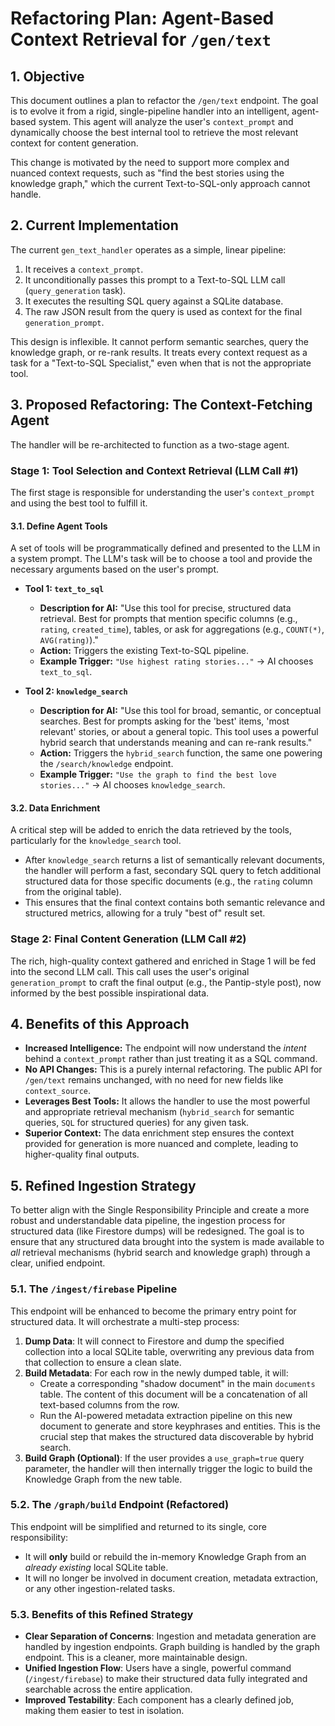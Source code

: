 # Refactoring Plan: Agent-Based Context Retrieval for `/gen/text`

## 1. Objective

This document outlines a plan to refactor the `/gen/text` endpoint. The goal is to evolve it from a rigid, single-pipeline handler into an intelligent, agent-based system. This agent will analyze the user's `context_prompt` and dynamically choose the best internal tool to retrieve the most relevant context for content generation.

This change is motivated by the need to support more complex and nuanced context requests, such as "find the best stories using the knowledge graph," which the current Text-to-SQL-only approach cannot handle.

## 2. Current Implementation

The current `gen_text_handler` operates as a simple, linear pipeline:
1.  It receives a `context_prompt`.
2.  It unconditionally passes this prompt to a Text-to-SQL LLM call (`query_generation` task).
3.  It executes the resulting SQL query against a SQLite database.
4.  The raw JSON result from the query is used as context for the final `generation_prompt`.

This design is inflexible. It cannot perform semantic searches, query the knowledge graph, or re-rank results. It treats every context request as a task for a "Text-to-SQL Specialist," even when that is not the appropriate tool.

## 3. Proposed Refactoring: The Context-Fetching Agent

The handler will be re-architected to function as a two-stage agent.

### Stage 1: Tool Selection and Context Retrieval (LLM Call #1)

The first stage is responsible for understanding the user's `context_prompt` and using the best tool to fulfill it.

#### 3.1. Define Agent Tools

A set of tools will be programmatically defined and presented to the LLM in a system prompt. The LLM's task will be to choose a tool and provide the necessary arguments based on the user's prompt.

*   **Tool 1: `text_to_sql`**
    *   **Description for AI:** "Use this tool for precise, structured data retrieval. Best for prompts that mention specific columns (e.g., `rating`, `created_time`), tables, or ask for aggregations (e.g., `COUNT(*)`, `AVG(rating)`)."
    *   **Action:** Triggers the existing Text-to-SQL pipeline.
    *   **Example Trigger:** `"Use highest rating stories..."` -> AI chooses `text_to_sql`.

*   **Tool 2: `knowledge_search`**
    *   **Description for AI:** "Use this tool for broad, semantic, or conceptual searches. Best for prompts asking for the 'best' items, 'most relevant' stories, or about a general topic. This tool uses a powerful hybrid search that understands meaning and can re-rank results."
    *   **Action:** Triggers the `hybrid_search` function, the same one powering the `/search/knowledge` endpoint.
    *   **Example Trigger:** `"Use the graph to find the best love stories..."` -> AI chooses `knowledge_search`.

#### 3.2. Data Enrichment

A critical step will be added to enrich the data retrieved by the tools, particularly for the `knowledge_search` tool.

-   After `knowledge_search` returns a list of semantically relevant documents, the handler will perform a fast, secondary SQL query to fetch additional structured data for those specific documents (e.g., the `rating` column from the original table).
-   This ensures that the final context contains both semantic relevance and structured metrics, allowing for a truly "best of" result set.

### Stage 2: Final Content Generation (LLM Call #2)

The rich, high-quality context gathered and enriched in Stage 1 will be fed into the second LLM call. This call uses the user's original `generation_prompt` to craft the final output (e.g., the Pantip-style post), now informed by the best possible inspirational data.

## 4. Benefits of this Approach

*   **Increased Intelligence:** The endpoint will now understand the *intent* behind a `context_prompt` rather than just treating it as a SQL command.
*   **No API Changes:** This is a purely internal refactoring. The public API for `/gen/text` remains unchanged, with no need for new fields like `context_source`.
*   **Leverages Best Tools:** It allows the handler to use the most powerful and appropriate retrieval mechanism (`hybrid_search` for semantic queries, `SQL` for structured queries) for any given task.
*   **Superior Context:** The data enrichment step ensures the context provided for generation is more nuanced and complete, leading to higher-quality final outputs.

## 5. Refined Ingestion Strategy

To better align with the Single Responsibility Principle and create a more robust and understandable data pipeline, the ingestion process for structured data (like Firestore dumps) will be redesigned. The goal is to ensure that any structured data brought into the system is made available to *all* retrieval mechanisms (hybrid search and knowledge graph) through a clear, unified endpoint.

### 5.1. The `/ingest/firebase` Pipeline

This endpoint will be enhanced to become the primary entry point for structured data. It will orchestrate a multi-step process:

1.  **Dump Data**: It will connect to Firestore and dump the specified collection into a local SQLite table, overwriting any previous data from that collection to ensure a clean slate.
2.  **Build Metadata**: For each row in the newly dumped table, it will:
    *   Create a corresponding "shadow document" in the main `documents` table. The content of this document will be a concatenation of all text-based columns from the row.
    *   Run the AI-powered metadata extraction pipeline on this new document to generate and store keyphrases and entities. This is the crucial step that makes the structured data discoverable by hybrid search.
3.  **Build Graph (Optional)**: If the user provides a `use_graph=true` query parameter, the handler will then internally trigger the logic to build the Knowledge Graph from the new table.

### 5.2. The `/graph/build` Endpoint (Refactored)

This endpoint will be simplified and returned to its single, core responsibility:

*   It will **only** build or rebuild the in-memory Knowledge Graph from an *already existing* local SQLite table.
*   It will no longer be involved in document creation, metadata extraction, or any other ingestion-related tasks.

### 5.3. Benefits of this Refined Strategy

*   **Clear Separation of Concerns**: Ingestion and metadata generation are handled by ingestion endpoints. Graph building is handled by the graph endpoint. This is a cleaner, more maintainable design.
*   **Unified Ingestion Flow**: Users have a single, powerful command (`/ingest/firebase`) to make their structured data fully integrated and searchable across the entire application.
*   **Improved Testability**: Each component has a clearly defined job, making them easier to test in isolation.